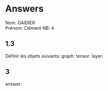 # Answers

Nom: GAIDIER	 
Prénom: Clément	
NB: 4

## 1.3 
Définir les objets suivants:
graph:
tensor:
layer:

## 3
answer:
